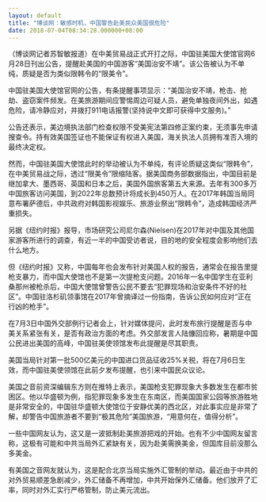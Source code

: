 ```yaml
---
layout: default
title: "博谈网：敏感时机，中国警告赴美民众美国很危险"
date: 2018-07-04T08:34:28.000000+08:00
---
```


（博谈网记者苏智敏报道）在中美贸易战正式开打之际，中国驻美国大使馆官网6月28日刊出公告，提醒赴美国的中国游客“美国治安不靖”。该公告被认为不单纯，质疑是否为类似限韩令的“限美令”。

中国驻美国大使馆官网的公告，有条提醒事项显示：“美国治安不靖，枪击、抢劫、盗窃案件频发。在美旅游期间应警惕周边可疑人员，避免单独夜间外出，如遇危险，请冷静应对，并拨打911电话报警(坚持说中文即可获得中文服务)。”

公告还表示，美边境执法部门检查权限不受美宪法第四修正案约束，无须事先申请搜查令。持有效美国签证也不能保证有权进入美国，海关执法人员拥有准否入境的最终决定权。

然而，中国驻美国大使馆此时的举动被认为不单纯，有评论质疑这类似“限韩令”，在中美贸易战之际，透过“限美令”限缩陆客。据美国商务部数据指出，中国目前是继加拿大、墨西哥、英国和日本之后，美国外国旅客第五大来源。去年有300多万中国旅客访问美国，到2022年总数预计将成长到450万人。在2017年韩国当局同意布署萨德后，中共政府对韩国影视娱乐、旅游业祭出“限韩令”，造成韩国经济严重损失。

另据《纽约时报》报导，市场研究公司尼尔森(Nielsen)在2017年对中国及其他国家游客所进行的调查，有近一半的中国受访者说，目的地的安全程度会影响他们去什么地方。

但《纽约时报》又称，中国每年也会发布针对美国人权的报告，通常会在报告里提枪支暴力，而中国大使馆也不是第一次提枪支问题。2016年一名中国学生在亚利桑那州被枪杀后，中国大使馆曾警告公民不要去“犯罪现场和治安条件不好的社区”。中国驻洛杉矶领事馆在2017年曾摘译过一份指南，告诉公民如何应对“正在行凶的枪手”。

在7月3日中国外交部例行记者会上，针对媒体提问，此时发布旅行提醒是否与中美关系紧张有关，是否有政治方面的考虑。外交部发言人陆慷回应称，暑期是中国公民进出美国的高峰，中国驻美使领馆发布此提醒是尽其职责。

美国当局针对第一批500亿美元的中国进口货品征收25%关税，将在7月6日生效，而中国驻美使领馆在此前夕发布提醒，也引来中国民众议论。

美国之音前资深编辑东方则在推特上表示，美国枪支犯罪现象大多数发生在都市贫困区。他以华盛顿为例，指犯罪现象多发生在东南区，而美国国家公园等旅游胜地是非常安全的，中国驻华盛顿大使馆位于安静优美的西北区，对此事实应是非常了解，却警告中国旅游者不要到“极其危险”美国旅游，“用意何在，值得分析”。

一些中国网友认为，这又是一波抵制赴美旅游把戏的开始。也有不少中国网友留言称，这极有可能和中共当局外汇紧缺有关，因为赴美需换美金，但国库目前没那么多美金。

有美国之音网友就认为，这是配合北京当局实施外汇管制的举动。最近由于中共的对外贸易顺差急剧减少，外汇储备不再增加，中共开始保外汇储备。他们放开了汇率，同时对外汇实行严格管制，防止美元流出。

